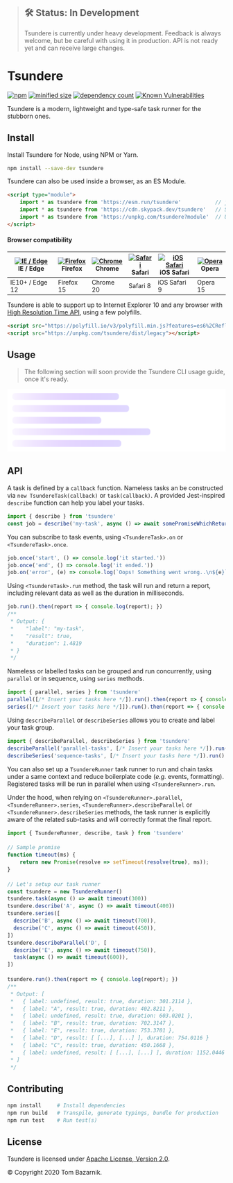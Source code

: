 > ## 🛠 Status: In Development
> Tsundere is currently under heavy development. Feedback is always welcome, but be careful with
using it in production. API is not ready yet and can receive large changes.

# Tsundere

[![npm](https://img.shields.io/npm/v/tsundere)](https://www.npmjs.com/package/tsundere) [![minified size](https://badgen.net/bundlephobia/min/tsundere)](https://bundlephobia.com/result?p=tsundere@latest) [![dependency count](https://badgen.net/bundlephobia/dependency-count/tsundere)](https://bundlephobia.com/result?p=tsundere@latest) [![Known Vulnerabilities](https://snyk.io/test/npm/tsundere/latest/badge.svg)](https://snyk.io/test/npm/tsundere/latest)

Tsundere is a modern, lightweight and type-safe task runner for the stubborn ones.

## Install

Install Tsundere for Node, using NPM or Yarn.

```bash
npm install --save-dev tsundere
```

Tsundere can also be used inside a browser, as an ES Module.

```html
<script type="module">
    import * as tsundere from 'https://esm.run/tsundere'           // jsDelivr
    import * as tsundere from 'https://cdn.skypack.dev/tsundere'   // Skypack
    import * as tsundere from 'https://unpkg.com/tsundere?module'  // Unpkg
</script>
```

#### Browser compatibility

| [<img src="https://raw.githubusercontent.com/alrra/browser-logos/master/src/edge/edge_48x48.png" alt="IE / Edge" width="24px" height="24px" />](http://godban.github.io/browsers-support-badges/)<br/>IE / Edge | [<img src="https://raw.githubusercontent.com/alrra/browser-logos/master/src/firefox/firefox_48x48.png" alt="Firefox" width="24px" height="24px" />](http://godban.github.io/browsers-support-badges/)<br/>Firefox | [<img src="https://raw.githubusercontent.com/alrra/browser-logos/master/src/chrome/chrome_48x48.png" alt="Chrome" width="24px" height="24px" />](http://godban.github.io/browsers-support-badges/)<br/>Chrome | [<img src="https://raw.githubusercontent.com/alrra/browser-logos/master/src/safari/safari_48x48.png" alt="Safari" width="24px" height="24px" />](http://godban.github.io/browsers-support-badges/)<br/>Safari | [<img src="https://raw.githubusercontent.com/alrra/browser-logos/master/src/safari-ios/safari-ios_48x48.png" alt="iOS Safari" width="24px" height="24px" />](http://godban.github.io/browsers-support-badges/)<br/>iOS Safari | [<img src="https://raw.githubusercontent.com/alrra/browser-logos/master/src/opera/opera_48x48.png" alt="Opera" width="24px" height="24px" />](http://godban.github.io/browsers-support-badges/)<br/>Opera |
| ------------------------------------------------------------ | ------------------------------------------------------------ | ------------------------------------------------------------ | ------------------------------------------------------------ | ------------------------------------------------------------ | ------------------------------------------------------------ |
| IE10+ / Edge 12                                              | Firefox 15                                                   | Chrome 20                                                    | Safari 8                                                     | iOS Safari 9                                                 | Opera 15                                                     |

Tsundere is able to support up to Internet Explorer 10 and any browser with [High Resolution Time API](https://caniuse.com/high-resolution-time), using a few polyfills. 

```html
<script src="https://polyfill.io/v3/polyfill.min.js?features=es6%2CReflect%2CSymbol%2CObject.defineProperty"></script>
<script src="https://unpkg.com/tsundere/dist/legacy"></script>
```

## Usage

> The following section will soon provide the Tsundere CLI usage guide, once it's ready.

<img src="https://raw.githubusercontent.com/tommywalkie/tsundere/main/.github/assets/placeholder.png">

## API

A task is defined by a `callback` function. Nameless tasks an be constructed via `new TsundereTask(callback)` or `task(callback)`. A provided Jest-inspired `describe` function can help you label your tasks.

```js
import { describe } from 'tsundere'
const job = describe('my-task', async () => await somePromiseWhichReturn(true))
```

You can subscribe to task events, using `<TsundereTask>.on` or `<TsundereTask>.once`.

```javascript
job.once('start', () => console.log('it started.'))
job.once('end', () => console.log('it ended.'))
job.on('error', (e) => console.log(`Oops! Something went wrong..\n${e}`))
```

Using `<TsundereTask>.run` method, the task will run and return a report, including relevant data as well as the duration in milliseconds.

```javascript
job.run().then(report => { console.log(report); })
/** 
 * Output: {
 *    "label": "my-task",
 *    "result": true,
 *    "duration": 1.4819
 * }
 */
```

Nameless or labelled tasks can be grouped and run concurrently, using `parallel` or in sequence, using `series` methods.

```js
import { parallel, series } from 'tsundere'
parallel([/* Insert your tasks here */]).run().then(report => { console.log(report); })
series([/* Insert your tasks here */]]).run().then(report => { console.log(report); })
```

Using `describeParallel` or `describeSeries` allows you to create and label your task group.

```js
import { describeParallel, describeSeries } from 'tsundere'
describeParallel('parallel-tasks', [/* Insert your tasks here */]).run()
describeSeries('sequence-tasks', [/* Insert your tasks here */]).run()
```

You can also set up a `TsundereRunner` task runner to run and chain tasks under a same context and reduce boilerplate code (_e.g._ events, formatting). Registered tasks will be run in parallel when using `<TsundereRunner>.run`. 

Under the hood, when relying on `<TsundereRunner>.parallel`, `<TsundereRunner>.series`, `<TsundereRunner>.describeParallel` or `<TsundereRunner>.describeSeries` methods, the task runner is explicitly aware of the related sub-tasks and will correctly format the final report.

```javascript
import { TsundereRunner, describe, task } from 'tsundere'

// Sample promise
function timeout(ms) {
    return new Promise(resolve => setTimeout(resolve(true), ms));
}

// Let's setup our task runner
const tsundere = new TsundereRunner() 
tsundere.task(async () => await timeout(300))
tsundere.describe('A', async () => await timeout(400))
tsundere.series([
  describe('B', async () => await timeout(700)),
  describe('C', async () => await timeout(450)),
])
tsundere.describeParallel('D', [
  describe('E', async () => await timeout(750)),
  task(async () => await timeout(600)),
])

tsundere.run().then(report => { console.log(report); })
/**
 * Output: [
 *   { label: undefined, result: true, duration: 301.2114 },
 *   { label: "A", result: true, duration: 402.8211 },
 *   { label: undefined, result: true, duration: 603.0201 },
 *   { label: "B", result: true, duration: 702.3147 },
 *   { label: "E", result: true, duration: 753.3701 },
 *   { label: "D", result: [ [...], [...] ], duration: 754.0116 }
 *   { label: "C", result: true, duration: 450.1668 },
 *   { label: undefined, result: [ [...], [...] ], duration: 1152.0446 }
 * ]
 */
```

## Contributing

```bash
npm install     # Install dependencies
npm run build   # Transpile, generate typings, bundle for production
npm run test    # Run test(s)
```

## License

Tsundere is licensed under [Apache License, Version 2.0](https://www.apache.org/licenses/LICENSE-2.0).

© Copyright 2020 Tom Bazarnik.

